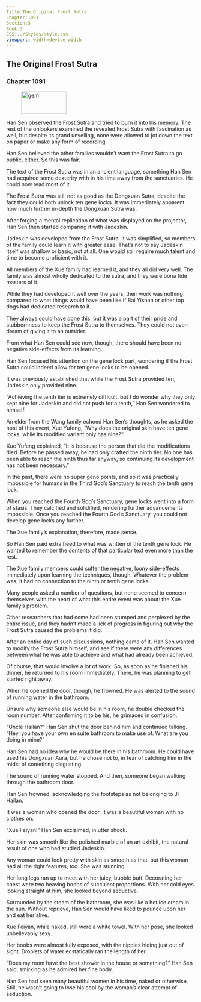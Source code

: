 ```yaml
---
Title:The Original Frost Sutra 
Chapter:1091 
Section:3 
Book:3 
CSS:../Styles/style.css 
viewport: width=device-width
---
```

  
## The Original Frost Sutra
### Chapter 1091
  
<figure>
	<img src="../Images/gem.gif" alt="gem" id="gem" width="120" height="60" />
</figure>
  

  
Han Sen observed the Frost Sutra and tried to burn it into his memory. The rest of the onlookers examined the revealed Frost Sutra with fascination as well, but despite its grand unveiling, none were allowed to jot down the text on paper or make any form of recording.

Han Sen believed the other families wouldn’t want the Frost Sutra to go public, either. So this was fair.

The text of the Frost Sutra was in an ancient language, something Han Sen had acquired some dexterity with in his time away from the sanctuaries. He could now read most of it.

The Frost Sutra was still not as good as the Dongxuan Sutra, despite the fact they could both unlock ten gene locks. It was immediately apparent how much further in-depth the Dongxuan Sutra was.

After forging a mental replication of what was displayed on the projector, Han Sen then started comparing it with Jadeskin.

Jadeskin was developed from the Frost Sutra. It was simplified, so members of the family could learn it with greater ease. That’s not to say Jadeskin itself was shallow or basic, not at all. One would still require much talent and time to become proficient with it.

All members of the Xue family had learned it, and they all did very well. The family was almost wholly dedicated to the sutra, and they were bona fide masters of it.

While they had developed it well over the years, their work was nothing compared to what things would have been like if Bai Yishan or other top dogs had dedicated research to it.

They always could have done this, but it was a part of their pride and stubbornness to keep the Frost Sutra to themselves. They could not even dream of giving it to an outsider.

From what Han Sen could see now, though, there should have been no negative side-effects from its learning.

Han Sen focused his attention on the gene lock part, wondering if the Frost Sutra could indeed allow for ten gene locks to be opened.

It was previously established that while the Frost Sutra provided ten, Jadeskin only provided nine.

“Achieving the tenth tier is extremely difficult, but I do wonder why they only kept nine for Jadeskin and did not push for a tenth,” Han Sen wondered to himself.

An elder from the Wang family echoed Han Sen’s thoughts, as he asked the host of this event, Xue Yufeng, “Why does the original skin have ten gene locks, while its modified variant only has nine?”

Xue Yufeng explained, “It is because the person that did the modifications died. Before he passed away, he had only crafted the ninth tier. No one has been able to reach the ninth thus far anyway, so continuing its development has not been necessary.”

In the past, there were no super geno points, and so it was practically impossible for humans in the Third God’s Sanctuary to reach the tenth gene lock.

When you reached the Fourth God’s Sanctuary, gene locks went into a form of stasis. They calcified and solidified, rendering further advancements impossible. Once you reached the Fourth God’s Sanctuary, you could not develop gene locks any further.

The Xue family’s explanation, therefore, made sense.

So Han Sen paid extra heed to what was written of the tenth gene lock. He wanted to remember the contents of that particular text even more than the rest.

The Xue family members could suffer the negative, loony side-effects immediately upon learning the techniques, though. Whatever the problem was, it had no connection to the ninth or tenth gene locks.

Many people asked a number of questions, but none seemed to concern themselves with the heart of what this entire event was about: the Xue family’s problem.

Other researchers that had come had been stumped and perplexed by the entire issue, and they hadn’t made a lick of progress in figuring out why the Frost Sutra caused the problems it did.

After an entire day of such discussions, nothing came of it. Han Sen wanted to modify the Frost Sutra himself, and see if there were any differences between what he was able to achieve and what had already been achieved.

Of course, that would involve a lot of work. So, as soon as he finished his dinner, he returned to his room immediately. There, he was planning to get started right away.

When he opened the door, though, he frowned. He was alerted to the sound of running water in the bathroom.

Unsure why someone else would be in his room, he double checked the room number. After confirming it to be his, he grimaced in confusion.

“Uncle Hailan?” Han Sen shut the door behind him and continued talking. “Hey, you have your own en suite bathroom to make use of. What are you doing in mine?”

Han Sen had no idea why he would be there in his bathroom. He could have used his Dongxuan Aura, but he chose not to, in fear of catching him in the midst of something disgusting.

The sound of running water stopped. And then, someone began walking through the bathroom door.

Han Sen frowned, acknowledging the footsteps as not belonging to Ji Hailan.

It was a woman who opened the door. It was a beautiful woman with no clothes on.

“Xue Feiyan!” Han Sen exclaimed, in utter shock.

Her skin was smooth like the polished marble of an art exhibit, the natural result of one who had studied Jadeskin.

Any woman could look pretty with skin as smooth as that, but this woman had all the right features, too. She was stunning.

Her long legs ran up to meet with her juicy, bubble butt. Decorating her chest were two heaving boobs of succulent proportions. With her cold eyes looking straight at him, she looked beyond seductive.

Surrounded by the steam of the bathroom, she was like a hot ice cream in the sun. Without reprieve, Han Sen would have liked to pounce upon her and eat her alive.

Xue Feiyan, while naked, still wore a white towel. With her pose, she looked unbelievably sexy.

Her boobs were almost fully exposed, with the nipples hiding just out of sight. Droplets of water ecstatically ran the length of her.

“Does my room have the best shower in the house or something?” Han Sen said, smirking as he admired her fine body.

Han Sen had seen many beautiful women in his time, naked or otherwise. Still, he wasn’t going to lose his cool by the woman’s clear attempt of seduction.
